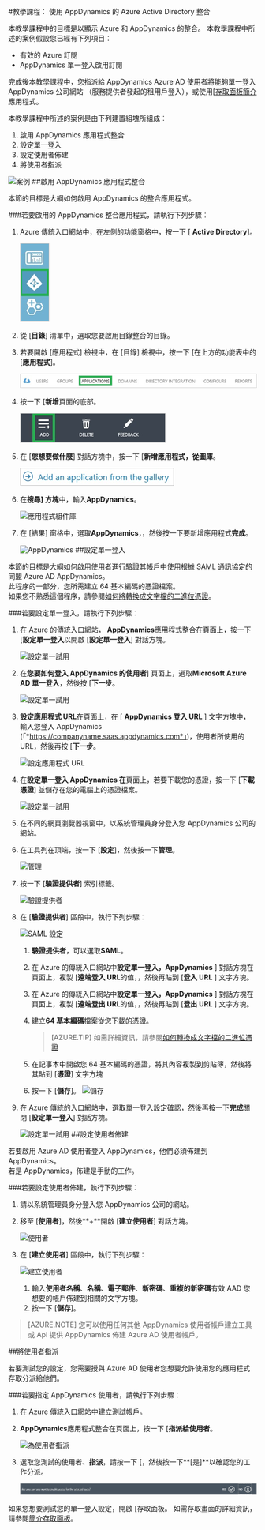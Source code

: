 <properties 
    pageTitle="教學課程︰ Azure Active Directory 整合 AppDynamics |Microsoft Azure" 
    description="瞭解如何使用 AppDynamics 與 Azure Active Directory 啟用單一登入，自動化佈建和更多 ！" 
    services="active-directory" 
    authors="jeevansd"  
    documentationCenter="na" 
    manager="femila"/>
<tags 
    ms.service="active-directory" 
    ms.devlang="na" 
    ms.topic="article" 
    ms.tgt_pltfrm="na" 
    ms.workload="identity" 
    ms.date="09/29/2016" 
    ms.author="jeedes" />

#<a name="tutorial-azure-active-directory-integration-with-appdynamics"></a>教學課程︰ 使用 AppDynamics 的 Azure Active Directory 整合

本教學課程中的目標是以顯示 Azure 和 AppDynamics 的整合。 本教學課程中所述的案例假設您已經有下列項目︰

-   有效的 Azure 訂閱
-   AppDynamics 單一登入啟用訂閱

完成後本教學課程中，您指派給 AppDynamics Azure AD 使用者將能夠單一登入 AppDynamics 公司網站 （服務提供者發起的租用戶登入），或使用[[存取面板簡介](active-directory-saas-access-panel-introduction.md)應用程式。

本教學課程中所述的案例是由下列建置組塊所組成︰

1.  啟用 AppDynamics 應用程式整合
2.  設定單一登入
3.  設定使用者佈建
4.  將使用者指派

![案例](./media/active-directory-saas-appdynamics-tutorial/IC790209.png "案例")
##<a name="enabling-the-application-integration-for-appdynamics"></a>啟用 AppDynamics 應用程式整合

本節的目標是大綱如何啟用 AppDynamics 的整合應用程式。

###<a name="to-enable-the-application-integration-for-appdynamics-perform-the-following-steps"></a>若要啟用的 AppDynamics 整合應用程式，請執行下列步驟︰

1.  Azure 傳統入口網站中，在左側的功能窗格中，按一下 [ **Active Directory**]。

    ![Active Directory](./media/active-directory-saas-appdynamics-tutorial/IC700993.png "Active Directory")

2.  從 [**目錄**] 清單中，選取您要啟用目錄整合的目錄。

3.  若要開啟 [應用程式] 檢視中，在 [目錄] 檢視中，按一下 [在上方的功能表中的 [**應用程式**]。

    ![應用程式](./media/active-directory-saas-appdynamics-tutorial/IC700994.png "應用程式")

4.  按一下 [**新增**頁面的底部。

    ![新增應用程式](./media/active-directory-saas-appdynamics-tutorial/IC749321.png "新增應用程式")

5.  在 [**您想要做什麼**] 對話方塊中，按一下 [**新增應用程式，從圖庫**。

    ![新增 gallerry 應用程式](./media/active-directory-saas-appdynamics-tutorial/IC749322.png "新增 gallerry 應用程式")

6.  在**搜尋] 方塊**中，輸入**AppDynamics**。

    ![應用程式組件庫](./media/active-directory-saas-appdynamics-tutorial/IC790210.png "應用程式組件庫")

7.  在 [結果] 窗格中，選取**AppDynamics**，，然後按一下要新增應用程式**完成**。

    ![AppDynamics](./media/active-directory-saas-appdynamics-tutorial/IC790211.png "AppDynamics")
##<a name="configuring-single-sign-on"></a>設定單一登入

本節的目標是大綱如何啟用使用者進行驗證其帳戶中使用根據 SAML 通訊協定的同盟 Azure AD AppDynamics。  
此程序的一部分，您所需建立 64 基本編碼的憑證檔案。  
如果您不熟悉這個程序，請參閱[如何將轉換成文字檔的二進位憑證](http://youtu.be/PlgrzUZ-Y1o)。

###<a name="to-configure-single-sign-on-perform-the-following-steps"></a>若要設定單一登入，請執行下列步驟︰

1.  在 Azure 的傳統入口網站， **AppDynamics**應用程式整合在頁面上，按一下 [**設定單一登入**以開啟 [**設定單一登入**] 對話方塊。

    ![設定單一試用](./media/active-directory-saas-appdynamics-tutorial/IC790212.png "設定單一試用")

2.  在**您要如何登入 AppDynamics 的使用者**] 頁面上，選取**Microsoft Azure AD 單一登入**，然後按 [**下一步**。

    ![設定單一試用](./media/active-directory-saas-appdynamics-tutorial/IC790213.png "設定單一試用")

3.  **設定應用程式 URL**在頁面上，在 [ **AppDynamics 登入 URL** ] 文字方塊中，輸入您登入 AppDynamics (「*https://companyname.saas.appdynamics.com*」)，使用者所使用的 URL，然後再按 [**下一步**。

    ![設定應用程式 URL](./media/active-directory-saas-appdynamics-tutorial/IC790214.png "設定應用程式 URL")

4.  在**設定單一登入 AppDynamics 在**頁面上，若要下載您的憑證，按一下 [**下載憑證**] 並儲存在您的電腦上的憑證檔案。

    ![設定單一試用](./media/active-directory-saas-appdynamics-tutorial/IC790215.png "設定單一試用")

5.  在不同的網頁瀏覽器視窗中，以系統管理員身分登入您 AppDynamics 公司的網站。

6.  在工具列在頂端，按一下 [**設定**]，然後按一下**管理**。

    ![管理](./media/active-directory-saas-appdynamics-tutorial/IC790216.png "管理")

7.  按一下 [**驗證提供者**] 索引標籤。

    ![驗證提供者](./media/active-directory-saas-appdynamics-tutorial/IC790224.png "驗證提供者")

8.  在 [**驗證提供者**] 區段中，執行下列步驟︰

    ![SAML 設定](./media/active-directory-saas-appdynamics-tutorial/IC790225.png "SAML 設定")

    1.  **驗證提供者**，可以選取**SAML**。
    2.  在 Azure 的傳統入口網站中**設定單一登入，AppDynamics** ] 對話方塊在頁面上，複製 [**遠端登入 URL**的值，，然後再貼到 [**登入 URL** ] 文字方塊。
    3.  在 Azure 的傳統入口網站中**設定單一登入，AppDynamics** ] 對話方塊在頁面上，複製 [**遠端登出 URL**的值，，然後再貼到 [**登出 URL** ] 文字方塊。
    4.  建立**64 基本編碼**檔案從您下載的憑證。  

        >[AZURE.TIP] 如需詳細資訊，請參閱[如何轉換成文字檔的二進位憑證](http://youtu.be/PlgrzUZ-Y1o)

    5.  在記事本中開啟您 64 基本編碼的憑證，將其內容複製到剪貼簿，然後將其貼到 [**憑證**] 文字方塊
    6.  按一下 [**儲存**]。
        ![儲存](./media/active-directory-saas-appdynamics-tutorial/IC777673.png "儲存")

9.  在 Azure 傳統的入口網站中，選取單一登入設定確認，然後再按一下**完成**關閉 [**設定單一登入**] 對話方塊。

    ![設定單一試用](./media/active-directory-saas-appdynamics-tutorial/IC790226.png "設定單一試用")
##<a name="configuring-user-provisioning"></a>設定使用者佈建

若要啟用 Azure AD 使用者登入 AppDynamics，他們必須佈建到 AppDynamics。  
若是 AppDynamics，佈建是手動的工作。

###<a name="to-configure-user-provisioning-perform-the-following-steps"></a>若要設定使用者佈建，執行下列步驟︰

1.  請以系統管理員身分登入您 AppDynamics 公司的網站。

2.  移至 [**使用者**]，然後**+**開啟 [**建立使用者**] 對話方塊。

    ![使用者](./media/active-directory-saas-appdynamics-tutorial/IC790229.png "使用者")

3.  在 [**建立使用者**] 區段中，執行下列步驟︰

    ![建立使用者](./media/active-directory-saas-appdynamics-tutorial/IC790230.png "建立使用者")

    1.  輸入**使用者名稱**、**名稱**、**電子郵件**、**新密碼**、**重複的新密碼**有效 AAD 您想要的帳戶佈建到相關的文字方塊。
    2.  按一下 [**儲存**]。

>[AZURE.NOTE] 您可以使用任何其他 AppDynamics 使用者帳戶建立工具或 Api 提供 AppDynamics 佈建 Azure AD 使用者帳戶。

##<a name="assigning-users"></a>將使用者指派

若要測試您的設定，您需要授與 Azure AD 使用者您想要允許使用您的應用程式存取分派給他們。

###<a name="to-assign-users-to-appdynamics-perform-the-following-steps"></a>若要指定 AppDynamics 使用者，請執行下列步驟︰

1.  在 Azure 傳統入口網站中建立測試帳戶。

2.  **AppDynamics**應用程式整合在頁面上，按一下 [**指派給使用者**。

    ![為使用者指派](./media/active-directory-saas-appdynamics-tutorial/IC790231.png "為使用者指派")

3.  選取您測試的使用者、**指派**，請按一下 [，然後按一下**[是]**以確認您的工作分派。

    ![[是]](./media/active-directory-saas-appdynamics-tutorial/IC767830.png "[是]")

如果您想要測試您的單一登入設定，開啟 [存取面板。 如需存取畫面的詳細資訊，請參閱[簡介存取面板](active-directory-saas-access-panel-introduction.md)。
